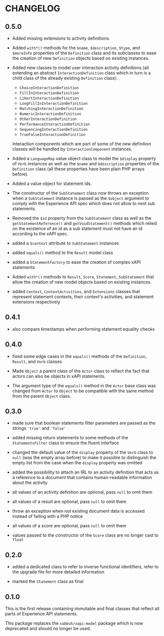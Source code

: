 CHANGELOG
=========

0.5.0
-----

* Added missing extensions to activity definitions.

* Added `with*()` methods for the `$name`, `$description`, `$type`, and `$moreInfo`
  properties of the `Definition` class and its subclasses to ease the creation
  of new `Definition` objects based on existing instances.

* Added new classes to model user interaction activity definitions (all extending
  an abstract `InteractionDefinition` class which in turn is a child class
  of the already existing `Definition` class):

   * `ChoiceInteractionDefinition`
   * `FillInInteractionDefinition`
   * `LikertInteractionDefinition`
   * `LongFillInInteractionDefinition`
   * `MatchingInteractionDefinition`
   * `NumericInteractionDefinition`
   * `OtherInteractionDefinition`
   * `PerformanceInteractionDefinition`
   * `SequencingInteractionDefinition`
   * `TrueFalseInteractionDefinition`

  Interaction components which are part of some of the new definition classes
  will be handled by `InteractionComponent` instances.

* Added a `LanguageMap` value object class to model the `$display` property
  of `Verb` instances as well as the `$name` and `$description` properties
  of the `Definition` class (all these properties have been plain PHP arrays
  before).

* Added a value object for statement ids.

* The constructor of the `SubStatement` class now throws an exception when
  a `SubStatement` instance is passed as the `$object` argument to comply
  with the Experience API spec which does not allow to nest sub statements.

* Removed the `$id` property from the `SubStatement` class as well as the
  `getStatementReference()` and `getVoidStatement()` methods which relied
  on the existence of an id as a sub statement must not have an id according
  to the xAPI spec.

* added a `$context` attribute to `SubStatement` instances

* added `equals()` method to the `Result` model class

* added a `StatementFactory` to ease the creation of complex xAPI statements

* Added `with*()` methods to `Result`, `Score`, `Statement`, `SubStatement`
  that allow the creation of new model objects based on existing instances.

* added `Context`, `ContextActivities`, and `Extensions` classes that represent
  statement contexts, their context's activities, and statement extensions
  respectively

0.4.1
-----

* also compare timestamps when performing statement equality checks

0.4.0
-----

* fixed some edge cases in the `equals()` methods of the `Definition`, `Result`,
  and `Verb` classes

* Made `Object` a parent class of the `Actor` class to reflect the fact that
  actors can also be objects in xAPI statements.

* The argument type of the `equals()` method in the `Actor` base class was
  changed from `Actor` to `Object` to be compatible with the same method from
  the parent `Object` class.

0.3.0
-----

* made sure that boolean statements filter parameters are passed as the strings
  `'true'` and `'false'`

* added missing return statements to some methods of the `StatementsFilter`
  class to ensure the fluent interface

* changed the default value of the `display` property of the `Verb` class to
  `null` (was the empty array before) to make it possible to distinguish the
  empty list from the case when the `display` property was omitted

* added the possibility to attach an IRL to an activity definition that acts as
  a reference to a document that contains human-readable information about the
  activity

* all values of an activity definition are optional, pass `null` to omit them

* all values of a result are optional, pass `null` to omit them

* throw an exception when not existing document data is accessed instead of
  failing with a PHP notice

* all values of a score are optional, pass `null` to omit them

* values passed to the constructor of the `Score` class are no longer cast to
  `float`

0.2.0
-----

* added a dedicated class to refer to inverse functional identifiers, refer to
  the upgrade file for more detailed information

* marked the `Statement` class as final

0.1.0
-----

This is the first release containing immutable and final classes that reflect
all parts of Experience API statements.

This package replaces the `xabbuh/xapi-model` package which is now deprecated
and should no longer be used.
